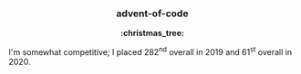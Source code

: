 <h3 align="center">advent-of-code</h3>

<p align="center">
  <b>:christmas_tree:</b>
</p>

I'm somewhat competitive; I placed 282<sup>nd</sup> overall in 2019 and
61<sup>st</sup> overall in 2020.
